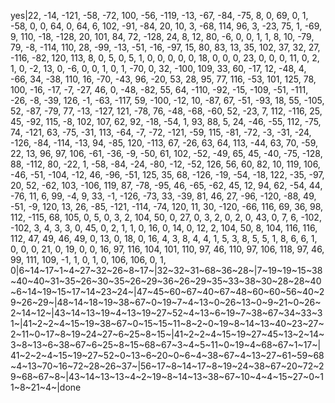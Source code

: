 yes|22, -14, -121, -58, -72, 100, -56, -119, -13, -67, -84, -75, 8, 0, 69, 0, 1, -58, 0, 0, 64, 0, 64, 6, 102, -91, -84, 20, 10, 3, -68, 114, 96, 3, -23, 75, 1, -69, 9, 110, -18, -128, 20, 101, 84, 72, -128, 24, 8, 12, 80, -6, 0, 0, 1, 1, 8, 10, -79, 79, -8, -114, 110, 28, -99, -13, -51, -16, -97, 15, 80, 83, 13, 35, 102, 37, 32, 27, -116, -82, 120, 113, 8, 0, 5, 0, 5, 1, 0, 0, 0, 0, 0, 18, 0, 0, 0, 23, 0, 0, 0, 11, 0, 2, 1, 0, -2, 13, 0, -6, 0, 0, 1, 0, 1, -70, 0, 32, -100, 109, 33, 60, -17, 12, -48, 4, -66, 34, -38, 110, 16, -70, -43, 96, -20, 53, 28, 95, 77, 116, -53, 101, 125, 78, 100, -16, -17, -7, -27, 46, 0, -48, -82, 55, 64, -110, -92, -15, -109, -51, -111, -26, -8, -39, 126, -1, -63, -117, 59, -100, -12, 10, -87, 67, -51, -93, 18, 55, -105, 52, -87, -79, 77, -13, -127, 121, -78, 76, -48, -68, -60, 52, -23, 7, 112, -116, 25, 45, -92, 115, -8, 102, 107, 62, 92, -18, -54, 1, 93, 88, 5, 24, -46, -55, 112, -75, 74, -121, 63, -75, -31, 113, -64, -7, -72, -121, -59, 115, -81, -72, -3, -31, -24, -126, -84, -114, -13, 94, -85, 120, -113, 67, -26, 63, 64, 113, -44, 63, 70, -59, 22, 13, 96, 97, 106, -61, -36, -9, -50, 61, 102, -52, -49, 65, 45, -40, -75, -128, 88, -112, 80, -22, 1, -58, -84, -24, -80, -12, -52, 126, 56, 60, 82, 10, 119, 106, -46, -51, -104, -12, 46, -96, -51, 125, 35, 68, -126, -19, -54, -18, 122, -35, -97, 20, 52, -62, 103, -106, 119, 87, -78, -95, 46, -65, -62, 45, 12, 94, 62, -54, 44, -76, 11, 6, 99, -4, 9, 33, -1, -126, -73, 33, -39, 81, 46, 27, -96, -120, -88, 49, -51, -9, 120, 13, 26, -85, -121, -114, -74, 120, 11, 30, -120, -66, 116, 69, 36, 98, 112, -115, 68, 105, 0, 5, 0, 3, 2, 104, 50, 0, 27, 0, 3, 2, 0, 2, 0, 43, 0, 7, 6, -102, -102, 3, 4, 3, 3, 0, 45, 0, 2, 1, 1, 0, 16, 0, 14, 0, 12, 2, 104, 50, 8, 104, 116, 116, 112, 47, 49, 46, 49, 0, 13, 0, 18, 0, 16, 4, 3, 8, 4, 4, 1, 5, 3, 8, 5, 5, 1, 8, 6, 6, 1, 0, 0, 0, 21, 0, 19, 0, 0, 16, 97, 116, 104, 101, 110, 97, 46, 110, 97, 106, 118, 97, 46, 99, 111, 109, -1, 1, 0, 1, 0, 106, 106, 0, 1, 0|6~14~17~1~4~27~32~26~8~17~|32~32~31~68~36~28~|7~19~19~15~38~40~40~31~35~26~30~35~26~29~36~26~29~35~33~38~30~28~28~40~6~14~19~15~17~14~23~24~|47~45~60~67~40~67~48~60~60~56~40~29~26~29~|48~14~18~19~38~67~0~19~7~4~13~0~26~13~0~9~21~0~26~2~14~12~|43~14~13~19~4~13~19~27~52~4~13~6~19~7~38~67~34~33~31~|41~2~2~4~15~19~38~67~0~15~15~11~8~2~0~19~8~14~13~40~23~27~2~11~0~17~8~19~24~27~6~25~8~15~|41~2~2~4~15~19~27~45~13~2~14~3~8~13~6~38~67~6~25~8~15~68~67~3~4~5~11~0~19~4~68~67~1~17~|41~2~2~4~15~19~27~52~0~13~6~20~0~6~4~38~67~4~13~27~61~59~68~4~13~70~16~72~28~26~37~|56~17~8~14~17~8~19~24~38~67~20~72~29~68~67~8~|43~14~13~13~4~2~19~8~14~13~38~67~10~4~4~15~27~0~11~8~21~4~|done
